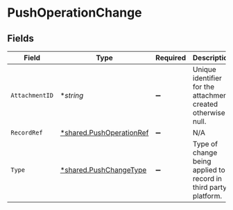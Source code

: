 # PushOperationChange


## Fields

| Field                                                                      | Type                                                                       | Required                                                                   | Description                                                                |
| -------------------------------------------------------------------------- | -------------------------------------------------------------------------- | -------------------------------------------------------------------------- | -------------------------------------------------------------------------- |
| `AttachmentID`                                                             | **string*                                                                  | :heavy_minus_sign:                                                         | Unique identifier for the attachment created otherwise null.               |
| `RecordRef`                                                                | [*shared.PushOperationRef](../../../pkg/models/shared/pushoperationref.md) | :heavy_minus_sign:                                                         | N/A                                                                        |
| `Type`                                                                     | [*shared.PushChangeType](../../../pkg/models/shared/pushchangetype.md)     | :heavy_minus_sign:                                                         | Type of change being applied to record in third party platform.            |